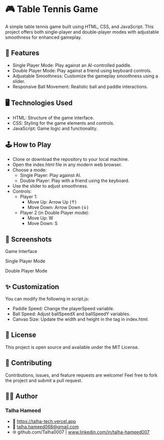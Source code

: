 
# 🎮 Table Tennis Game

A simple table tennis game built using HTML, CSS, and JavaScript. This project offers both single-player and double-player modes with adjustable smoothness for enhanced gameplay.
## 🚀 Features

- Single Player Mode: Play against an AI-controlled paddle.
- Double Player Mode: Play against a friend using keyboard controls.
- Adjustable Smoothness: Customize the gameplay smoothness using a slider.
- Responsive Ball Movement: Realistic ball and paddle interactions.
## 🖥️ Technologies Used

- HTML: Structure of the game interface.
- CSS: Styling for the game elements and controls.
- JavaScript: Game logic and functionality.



## 🕹️ How to Play

- Clone or download the repository to your local machine.
- Open the index.html file in any modern web browser.
- Choose a mode:
    - Single Player: Play against AI.
    - Double Player: Play with a friend using the keyboard.
- Use the slider to adjust smoothness.
- Controls:
    - Player 1:
        - Move Up: Arrow Up (↑)
        - Move Down: Arrow Down (↓)
    - Player 2 (in Double Player mode):
        - Move Up: W
        - Move Down: S
## 🏓 Screenshots
Game Interface

Single Player Mode

Double Player Mode
## ✨ Customization
You can modify the following in script.js:

- Paddle Speed: Change the playerSpeed variable.
- Ball Speed: Adjust ballSpeedX and ballSpeedY variables.
- Canvas Size: Update the width and height in the <canvas> tag in index.html.
## 📜 License
This project is open source and available under the MIT License.
## 🤝 Contributing
Contributions, issues, and feature requests are welcome! Feel free to fork the project and submit a pull request.
## 🧑‍💻 Author
### Talha Hameed

- 💼 https://talha-tech.vercel.app
- 📧 talha.hameed068@gmail.com
- 🌐 github.com/Talha0007 | www.linkedin.com/in/talha-hameed007
